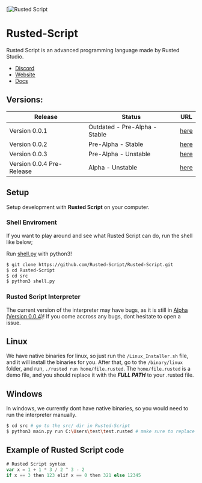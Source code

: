 [![Rusted Script](https://github.com/Rusted-Script/Rusted-Script/blob/master/icon.png)

# Rusted-Script
Rusted Script is an advanced programming language made by Rusted Studio. 


- [Discord](https://discord.gg/xKv9VKHSr5)
- [Website](https://rusted-script.github.io/)
- [Docs](https://github.com/Rusted-Script/Rusted-Script/tree/master/docs#docs)

## Versions:
| Release | Status | URL |
| -------- | ------ | ----  
| Version 0.0.1 | Outdated - Pre-Alpha - Stable| [here](https://github.com/Rusted-Script/Rusted-Script/releases/tag/0.0.1(Pre-Alpha)) |
| Version 0.0.2 | Pre-Alpha - Stable | [here](https://github.com/Rusted-Script/Rusted-Script/releases/tag/0.0.2) |
| Version 0.0.3 | Pre-Alpha - Unstable | [here](https://github.com/Rusted-Script/Rusted-Script/releases/tag/0.0.3) |
| Version 0.0.4 Pre-Release | Alpha - Unstable | [here](https://github.com/Rusted-Script/Rusted-Script/releases/tag/0.0.4) |

## Setup

Setup development with **Rusted Script** on your computer.

### Shell Enviroment

If you want to play around and see what Rusted Script can do, run the shell like below;

Run [shell.py](https://github.com/Rusted-Script/Rusted-Script/blob/master/src/shell.py) with python3!

```sh
$ git clone https://github.com/Rusted-Script/Rusted-Script.git
$ cd Rusted-Script
$ cd src
$ python3 shell.py
```

### Rusted Script Interpreter

The current version of the interpreter may have bugs, as it is still in [Alpha (Version 0.0.4)](https://github.com/Rusted-Script/Rusted-Script/releases/tag/0.0.4)! If you come accross any bugs, dont hesitate to open a issue.

## Linux

We have native binaries for linux, so just run the `/Linux_Installer.sh` file, and it will install the binaries for you. After that, go to the `/binary/linux` folder, and run, `./rusted run home/file.rusted`. The `home/file.rusted` is a demo file, and you should replace it with the ***FULL PATH*** to your .rusted file.

## Windows

In windows, we currently dont have native binaries, so you would need to run the interpreter manually.

```sh
$ cd src # go to the src/ dir in Rusted-Script
$ python3 main.py run C:\Users\test\test.rusted # make sure to replace it with your rusted file path
```
## Example of Rusted Script code 
```js
# Rusted Script syntax
var x = 1 + 1 * 3 / 2 ^ 3 - 2
if x == 3 then 123 elif x == 0 then 321 else 12345
```
